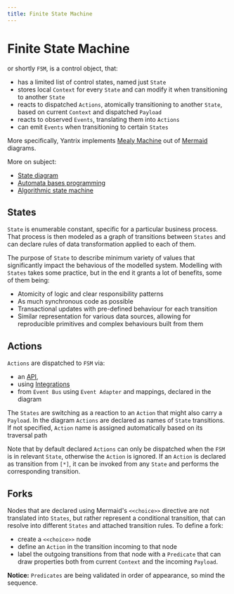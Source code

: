 ```yaml
---
title: Finite State Machine
---
```


# Finite State Machine

or shortly `FSM`, is a control object, that:

- has a limited list of control states, named just `State`
- stores local `Context` for every `State` and can modify it when transitioning to another `State`
- reacts to dispatched `Actions`, atomically transitioning to another `State`, based on current `Context` and
  dispatched `Payload`
- reacts to observed `Events`, translating them into `Actions`
- can emit `Events` when transitioning to certain `States`

More specifically, Yantrix implements [Mealy Machine](https://en.wikipedia.org/wiki/Mealy_machine) out of [Mermaid](https://mermaid.js.org/) diagrams.

More on subject: 
* [State diagram](https://en.wikipedia.org/wiki/State_diagram)
* [Automata bases programming](https://en.wikipedia.org/wiki/Automata-based_programming)
* [Algorithmic state machine](https://en.wikipedia.org/wiki/Algorithmic_state_machine)

## States

`State` is enumerable constant, specific for a particular business process. That process is then modeled as a graph of transitions between `States` and can declare rules of data transformation applied to each of them. 

The purpose of `State` to describe minimum variety of values that significantly impact the behavious of the modelled system. Modelling with `States` takes some practice, but in the end it grants a lot of benefits, some of them being:
- Atomicity of logic and clear responsibility patterns
- As much synchronous code as possible
- Transactional updates with pre-defined behaviour for each transition 
- Similar representation for various data sources, allowing for reproducible primitives and complex behaviours built from them

## Actions

`Actions` are dispatched to `FSM` via:

- an [API](../API%20reference/),
- using [Integrations](../integrations/)
- from `Event Bus` using `Event Adapter` and mappings, declared in the diagram

The `States` are switching as a reaction to an `Action` that might also carry a `Payload`. In the diagram `Actions` are declared as names of `State` transitions. If not specified, `Action` name is assigned automatically based on its traversal path

Note that by default declared `Actions` can only be dispatched when the `FSM` is in relevant `State`, otherwise the `Action` is ignored. If an `Action` is declared as transition from `[*]`, it can be invoked from any `State` and performs the corresponding transition.

## Forks

Nodes that are declared using Mermaid's `<<choice>>` directive are not translated into `States`, but rather represent a
conditional transition, that can resolve into different `States` and attached transition rules. To define a fork:

- create a `<<choice>>` node
- define an `Action` in the transition incoming to that node
- label the outgoing transitions from that node with a `Predicate` that can draw properties both from current `Context`
  and the incoming `Payload`.

**Notice:** `Predicates` are being validated in order of appearance, so mind the sequence.
